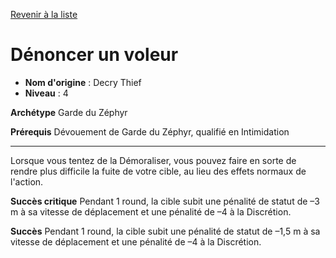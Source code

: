 [Revenir à la liste](list.md)

# Dénoncer un voleur

 * **Nom d'origine** : Decry Thief
 * **Niveau** : 4


<p><strong>Archétype</strong> Garde du Zéphyr</p>
<p><strong>Prérequis</strong> Dévouement de Garde du Zéphyr, qualifié en Intimidation</p>
<hr>
<p>Lorsque vous tentez de la Démoraliser, vous pouvez faire en sorte de rendre plus difficile la fuite de votre cible, au lieu des effets normaux de l'action.</p>
<p><strong>Succès critique</strong> Pendant 1 round, la cible subit une pénalité de statut de –3 m à sa vitesse de déplacement et une pénalité de –4 à la Discrétion.</p>
<p><strong>Succès</strong> Pendant 1 round, la cible subit une pénalité de statut de –1,5 m à sa vitesse de déplacement et une pénalité de –4 à la Discrétion.</p>